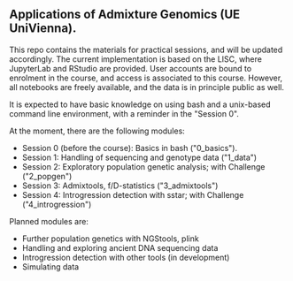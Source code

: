 ## Applications of Admixture Genomics (UE UniVienna).

This repo contains the materials for practical sessions, and will be updated accordingly. The current implementation is based on the LISC, where JupyterLab and RStudio are provided. User accounts are bound to enrolment in the course, and access is associated to this course. However, all notebooks are freely available, and the data is in principle public as well.

It is expected to have basic knowledge on using bash and a unix-based command line environment, with a reminder in the "Session 0".


At the moment, there are the following modules:
- Session 0 (before the course): Basics in bash ("0_basics").
- Session 1: Handling of sequencing and genotype data ("1_data")
- Session 2: Exploratory population genetic analysis; with Challenge ("2_popgen") 
- Session 3: Admixtools, f/D-statistics ("3_admixtools")
- Session 4: Introgression detection with sstar; with Challenge ("4_introgression")



Planned modules are:
- Further population genetics with NGStools, plink
- Handling and exploring ancient DNA sequencing data
- Introgression detection with other tools (in development)
- Simulating data

